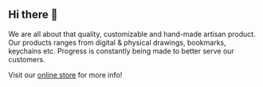 ## Hi there 👋

We are all about that quality, customizable and hand-made artisan product. Our products ranges from digital & physical drawings, bookmarks, keychains etc. Progress is constantly being made to better serve our customers.

Visit our [online store](https://store.tajimise.repl.co) for more info!
